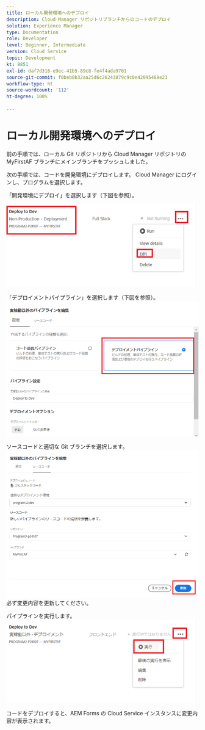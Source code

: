 ```yaml
---
title: ローカル開発環境へのデプロイ
description: Cloud Manager リポジトリブランチからのコードのデプロイ
solution: Experience Manager
type: Documentation
role: Developer
level: Beginner, Intermediate
version: Cloud Service
topic: Development
kt: 8851
exl-id: daf7d316-e9ec-41b5-89c8-fe4f4ada9701
source-git-commit: f0beb8b32aa25d6c26243879c9c0e42095488e23
workflow-type: ht
source-wordcount: '112'
ht-degree: 100%

---
```


# ローカル開発環境へのデプロイ

前の手順では、ローカル Git リポジトリから Cloud Manager リポジトリの MyFirstAF ブランチにメインブランチをプッシュしました。

次の手順では、コードを開発環境にデプロイします。
Cloud Manager にログインし、プログラムを選択します。

「開発環境にデプロイ」を選択します（下図を参照）。


![最初の手順](assets/deploy-first-step1.png)


「デプロイメントパイプライン」を選択します（下図を参照）。
![最初の手順](assets/deploy1.png)

ソースコードと適切な Git ブランチを選択します。
![最初の手順](assets/deploy2.png)
必ず変更内容を更新してください。

パイプラインを実行します。
![パイプラインの実行](assets/run-pipeline.png)

コードをデプロイすると、AEM Forms の Cloud Service インスタンスに変更内容が表示されます。
